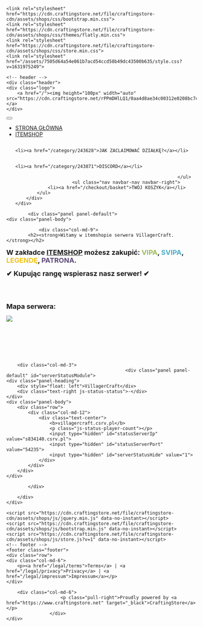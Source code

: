 

<!DOCTYPE html>
<html lang="en">
<head>
    <meta charset="utf-8">
    <meta http-equiv="X-UA-Compatible" content="IE=edge">
    <meta name="viewport" content="width=device-width, initial-scale=1">
    <meta name="description" content="">
    <meta name="author" content="">
    <link rel="dns-prefetch" href="https://cdn.craftingstore.net">
    <link rel="icon" href="https://cdn.craftingstore.net/rPPmDHlLQ1/0aa4d8ae34c00312e0208bc7ce486509/1xvgsqt1s4jxi6nsb269.png">
    <title>VillagerCraft | STRONA GŁÓWNA</title>

    <link rel="stylesheet" href="https://cdn.craftingstore.net/file/craftingstore-cdn/assets/shops/css/bootstrap.min.css">
    <link rel="stylesheet" href="https://cdn.craftingstore.net/file/craftingstore-cdn/assets/shops/css/themes/flatly.min.css">
    <link rel="stylesheet" href="https://cdn.craftingstore.net/file/craftingstore-cdn/assets/shops/css/store.min.css">
    <link rel="stylesheet" href="/assets/7505d64a54e061b7acd54ccd58b49dc43500b635/style.css?v=1631975249">
</head>

<body style="background-image: url('https://cdn.craftingstore.net/rPPmDHlLQ1/0aa4d8ae34c00312e0208bc7ce486509/o0daeulzgtcd9wsm5xsg.png')" >

<!-- container -->
<div class="container">

    <!-- header -->
    <div class="header">
    <div class="logo">
        <a href="/"><img height="100px" width="auto" src="https://cdn.craftingstore.net/rPPmDHlLQ1/0aa4d8ae34c00312e0208bc7ce486509/k2yx3rtoawgrokfvhn5f.png"></a>
    </div>
</div>
    <!-- nav -->
    <nav class="navbar navbar-default">
    <div class="container-fluid">
        <div class="navbar-header">
            <button type="button" class="navbar-toggle collapsed" data-toggle="collapse" data-target="#navbar" aria-expanded="false" aria-controls="navbar">
                <span class="sr-only"></span>
                <span class="icon-bar"></span>
                <span class="icon-bar"></span>
                <span class="icon-bar"></span>
            </button>
        </div>
        <div id="navbar" class="navbar-collapse collapse">
            <ul class="nav navbar-nav">
                <li><a href="/">STRONA GŁÓWNA</a></li>
                                                                                        <li><a href="/category/215838">ITEMSHOP</a></li>
                            
                                                                                                            <li><a href="/category/243628">JAK ZACLAIMOWAĆ DZIAŁKĘ?</a></li>
                            
                                                                                                            <li><a href="/category/243871">DISCORD</a></li>
                            
                                    				            </ul>
						 <ul class="nav navbar-nav navbar-right">
                <li><a href="/checkout/basket">TWÓJ KOSZYK</a></li>
            </ul>
        </div>
    </div>
</nav>
    <!-- content -->
    <div class="row">
        <div class="col-lg-12 col-xs-12">

            
            <div class="panel panel-default">
    <div class="panel-body">

                <div class="col-md-9">
            <h2><strong>Witamy w itemshopie serwera VillagerCraft.</strong></h2>
<p><span style="font-size: 24px;"><span style="font-size: 18px;"><strong>W zakładce <u>ITEMSHOP</u> możesz zakupić: <span style="color: #9bbb59;">VIPA</span>, <span style="color: #4bacc6;">SVIPA</span>, <span style="color: #f2c314;">LEGENDĘ</span>, <span style="color: #5f497a;">PATRONA</span>.</strong></span></span><span style="font-size: 24px;"><span style="font-size: 18px;"><strong><br></strong></span></span></p>
<p><span style="font-size: 18px;"><strong>✔&nbsp;Kupując rangę wspierasz nasz serwer!&nbsp;✔</strong></span></p>
<p><span style="font-size: 18px;"><strong><br></strong></span><br></p>

<p><span style="font-size: 18px;"><strong>Mapa serwera:</strong></span></p>
<figure style="float: left; width: 942px; max-width: 942px; margin: 0px 10px 10px 0px;"><img src="https://cdn.craftingstore.net/rPPmDHlLQ1/0aa4d8ae34c00312e0208bc7ce486509/b0monidaa8ay3eybapna.png" data-image="jy1kqlxhzy7w"></figure>
<p><span style="font-size: 18px;"><strong>&nbsp;</strong></span><strong><span style="font-size: 24px;"><span style="font-size: 18px;"><br></span></span></strong><strong><span style="font-size: 24px;"><span style="font-size: 18px;"><br></span></span></strong><strong><span style="font-size: 24px;"><span style="font-size: 18px;"><br></span></span></strong><strong><span style="font-size: 24px;"><span style="font-size: 18px;"><br></span></span></strong></p>
        </div>

        <div class="col-md-3">
                                                <div class="panel panel-default" id="serverStatusModule">
    <div class="panel-heading">
        <div style="float: left">VillagerCraft</div>
        <div class="text-right js-status-status">-</div>
    </div>
    <div class="panel-body">
        <div class="row">
            <div class="col-md-12">
                <div class="text-center">
                    <b>villagercraft.csrv.pl</b>
                    <p class="js-status-player-count"></p>
                    <input type="hidden" id="statusServerIp" value="s834140.csrv.pl">
                    <input type="hidden" id="statusServerPort" value="54235">
                    <input type="hidden" id="serverStatusHide" value="1">
                </div>
            </div>
        </div>
    </div>
</div>
                                    </div>

            </div>
</div>

        </div>
    </div>

    <script src="https://cdn.craftingstore.net/file/craftingstore-cdn/assets/shops/js/jquery.min.js" data-no-instant></script>
    <script src="https://cdn.craftingstore.net/file/craftingstore-cdn/assets/shops/js/bootstrap.min.js" data-no-instant></script>
    <script src="https://cdn.craftingstore.net/file/craftingstore-cdn/assets/shops/js/store.js?v=1" data-no-instant></script>
    <!-- footer -->
    <footer class="footer">
    <div class="row">
	<div class="col-md-6">
		<p><a href="/legal/terms">Terms</a> | <a href="/legal/privacy">Privacy</a> | <a href="/legal/impressum">Impressum</a></p>
	</div>

        <div class="col-md-6">
                        <p class="pull-right">Proudly powered by <a href="https://www.craftingstore.net" target="_black">CraftingStore</a></p>
                    </div>
    </div>
</footer>

</div>

</body>
</html>
